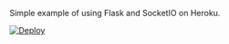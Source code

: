 Simple example of using Flask and SocketIO on Heroku.

[![Deploy](https://www.herokucdn.com/deploy/button.png)](https://heroku.com/deploy?template=https://github.com/feliperyan/flasksocketio_heroku_button)